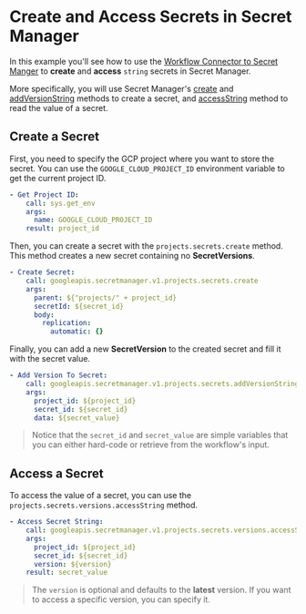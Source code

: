 # Create and Access Secrets in Secret Manager

In this example you'll see how to use the [Workflow Connector to Secret Manger](https://cloud.google.com/workflows/docs/reference/googleapis/secretmanager/Overview) to **create** and **access** `string` secrets in Secret Manager.

More specifically, you will use Secret Manager's [create](https://cloud.google.com/workflows/docs/reference/googleapis/secretmanager/v1/projects.secrets/create) and [addVersionString](https://cloud.google.com/workflows/docs/reference/googleapis/secretmanager/v1/projects.secrets/addVersionString) methods to create a secret, and [accessString](https://cloud.google.com/workflows/docs/reference/googleapis/secretmanager/v1/projects.secrets.versions/accessString) method to read the value of a secret.

## Create a Secret

First, you need to specify the GCP project where you want to store the secret. You can use the `GOOGLE_CLOUD_PROJECT_ID` environment variable to get the current project ID.

```yaml
- Get Project ID:
    call: sys.get_env
    args:
      name: GOOGLE_CLOUD_PROJECT_ID
    result: project_id
```

Then, you can create a secret with the `projects.secrets.create` method. This method creates a new secret containing no **SecretVersions**.

```yaml
- Create Secret:
    call: googleapis.secretmanager.v1.projects.secrets.create
    args:
      parent: ${"projects/" + project_id}
      secretId: ${secret_id}
      body:
        replication:
          automatic: {}
```

Finally, you can add a new **SecretVersion** to the created secret and fill it with the secret value.

```yaml
- Add Version To Secret:
    call: googleapis.secretmanager.v1.projects.secrets.addVersionString
    args:
      project_id: ${project_id}
      secret_id: ${secret_id}
      data: ${secret_value}
```

> Notice that the `secret_id` and `secret_value` are simple variables that you can either hard-code or retrieve from the workflow's input.

## Access a Secret

To access the value of a secret, you can use the `projects.secrets.versions.accessString` method.

```yaml
- Access Secret String:
    call: googleapis.secretmanager.v1.projects.secrets.versions.accessString
    args:
      project_id: ${project_id}
      secret_id: ${secret_id}
      version: ${version}
    result: secret_value
```

> The `version` is optional and defaults to the **latest** version. If you want to access a specific version, you can specify it.
